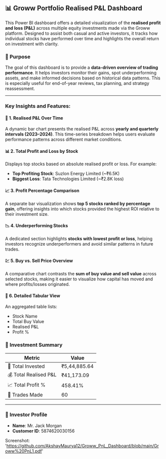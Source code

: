 
## 📊 Groww Portfolio Realised P\&L Dashboard

This Power BI dashboard offers a detailed visualization of the **realised profit and loss (P\&L)** across multiple equity investments made via the Groww platform. Designed to assist both casual and active investors, it tracks how individual stocks have performed over time and highlights the overall return on investment with clarity.

### 🧾 Purpose

The goal of this dashboard is to provide a **data-driven overview of trading performance**. It helps investors monitor their gains, spot underperforming assets, and make informed decisions based on historical data patterns. This is especially useful for end-of-year reviews, tax planning, and strategy reassessment.

---

###  Key Insights and Features:

#### 📆 1. Realised P\&L Over Time

A dynamic bar chart presents the realised P\&L across **yearly and quarterly intervals (2023–2024)**. This time-series breakdown helps users evaluate performance patterns across different market conditions.

#### 📊 2. Total Profit and Loss by Stock

Displays top stocks based on absolute realised profit or loss. For example:

* **Top Profiting Stock**: Suzlon Energy Limited (\~₹6.5K)
* **Biggest Loss**: Tata Technologies Limited (\~₹2.8K loss)

#### 📈 3. Profit Percentage Comparison

A separate bar visualization shows **top 5 stocks ranked by percentage gain**, offering insights into which stocks provided the highest ROI relative to their investment size.

#### 📉 4. Underperforming Stocks

A dedicated section highlights **stocks with lowest profit or loss**, helping investors recognize underperformers and avoid similar patterns in future trades.

#### 💹 5. Buy vs. Sell Price Overview

A comparative chart contrasts the **sum of buy value and sell value** across selected stocks, making it easier to visualize how capital has moved and where profits/losses originated.

#### 📄 6. Detailed Tabular View

An aggregated table lists:

* Stock Name
* Total Buy Value
* Realised P\&L
* Profit %



### 📌 Investment Summary

| Metric                 | Value        |
| ---------------------- | ------------ |
| 💼 Total Invested      | ₹5,44,885.64 |
| 💰 Total Realised P\&L | ₹41,173.09   |
| 📈 Total Profit %      | 458.41%      |
| 🔁 Trades Made         | 60           |

---

### 👤 Investor Profile

* **Name**: Mr. Jack Morgan
* **Customer ID**: 5874620030156

Screenshot: 'https://github.com/AkshayMaurya12/Groww_PnL_Dashboard/blob/main/Groww%20PnL1.pdf'
